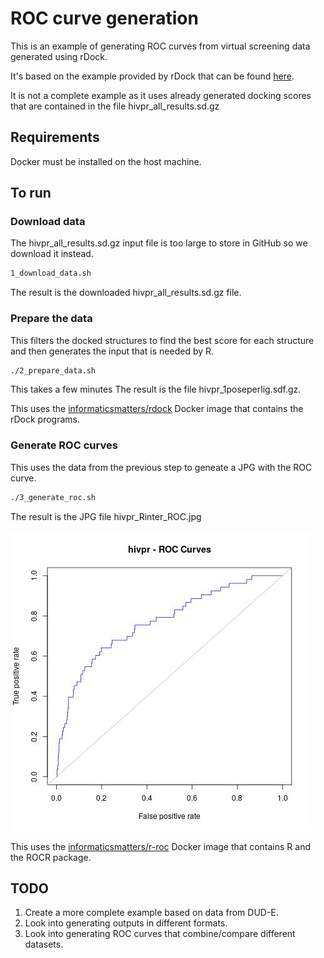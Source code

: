# ROC curve generation

This is an example of generating ROC curves from virtual screening data generated using rDock.

It's based on the example provided by rDock that can be found 
[here](http://www.ub.edu/cbdd/?q=content/how-calculate-roc-curves).

It is not a complete example as it uses already generated docking scores that are contained in
the file hivpr_all_results.sd.gz

## Requirements

Docker must be installed on the host machine.

## To run

### Download data

The hivpr_all_results.sd.gz input file is too large to store in GitHub so we download it instead.


```sh
1_download_data.sh
```

The result is the downloaded hivpr_all_results.sd.gz file.


### Prepare the data

This filters the docked structures to find the best score for each structure and then generates the input
that is needed by R. 

```sh
./2_prepare_data.sh
```

This takes a few minutes
The result is the file hivpr_1poseperlig.sdf.gz.

This uses the [informaticsmatters/rdock](https://hub.docker.com/r/informaticsmatters/rdock/builds/) Docker image
that contains the rDock programs.

### Generate ROC curves

This uses the data from the previous step to geneate a JPG with the ROC curve.

```sh
./3_generate_roc.sh
```

The result is the JPG file hivpr_Rinter_ROC.jpg

![result.jpg](result.jpg)



This uses the [informaticsmatters/r-roc](https://hub.docker.com/r/informaticsmatters/r-roc/builds/) Docker image 
that contains R and the ROCR package.

## TODO

1. Create a more complete example based on data from DUD-E.
1. Look into generating outputs in different formats.
1. Look into generating ROC curves that combine/compare different datasets.
